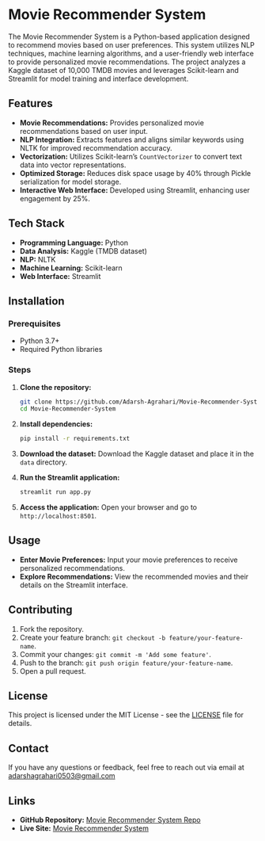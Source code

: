 # Movie Recommender System

The Movie Recommender System is a Python-based application designed to recommend movies based on user preferences. This system utilizes NLP techniques, machine learning algorithms, and a user-friendly web interface to provide personalized movie recommendations. The project analyzes a Kaggle dataset of 10,000 TMDB movies and leverages Scikit-learn and Streamlit for model training and interface development.

## Features

- **Movie Recommendations:** Provides personalized movie recommendations based on user input.
- **NLP Integration:** Extracts features and aligns similar keywords using NLTK for improved recommendation accuracy.
- **Vectorization:** Utilizes Scikit-learn’s `CountVectorizer` to convert text data into vector representations.
- **Optimized Storage:** Reduces disk space usage by 40% through Pickle serialization for model storage.
- **Interactive Web Interface:** Developed using Streamlit, enhancing user engagement by 25%.

## Tech Stack

- **Programming Language:** Python
- **Data Analysis:** Kaggle (TMDB dataset)
- **NLP:** NLTK
- **Machine Learning:** Scikit-learn
- **Web Interface:** Streamlit

## Installation

### Prerequisites

- Python 3.7+
- Required Python libraries

### Steps

1. **Clone the repository:**
    ```bash
    git clone https://github.com/Adarsh-Agrahari/Movie-Recommender-System.git
    cd Movie-Recommender-System
    ```

2. **Install dependencies:**
    ```bash
    pip install -r requirements.txt
    ```

3. **Download the dataset:**
    Download the Kaggle dataset and place it in the `data` directory.

4. **Run the Streamlit application:**
    ```bash
    streamlit run app.py
    ```

5. **Access the application:**
    Open your browser and go to `http://localhost:8501`.

## Usage

- **Enter Movie Preferences:** Input your movie preferences to receive personalized recommendations.
- **Explore Recommendations:** View the recommended movies and their details on the Streamlit interface.

## Contributing

1. Fork the repository.
2. Create your feature branch: `git checkout -b feature/your-feature-name`.
3. Commit your changes: `git commit -m 'Add some feature'`.
4. Push to the branch: `git push origin feature/your-feature-name`.
5. Open a pull request.

## License

This project is licensed under the MIT License - see the [LICENSE](LICENSE) file for details.

## Contact

If you have any questions or feedback, feel free to reach out via email at adarshagrahari0503@gmail.com

## Links

- **GitHub Repository:** [Movie Recommender System Repo](https://github.com/SangsritiSarkar/CineMatch)
- **Live Site:** [Movie Recommender System](https://movie-recommender-cinematch.streamlit.app/)

